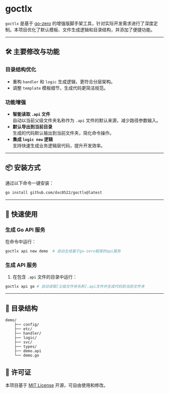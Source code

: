 # goctlx

`goctlx` 是基于 [go-zero](https://github.com/zeromicro/go-zero)
的增强版脚手架工具，针对实际开发需求进行了深度定制。本项目优化了默认模板、文件生成逻辑和目录结构，并添加了便捷功能。

---

## 🛠️ 主要修改与功能

### **目录结构优化**

- 重构 `handler` 和 `logic` 生成逻辑，更符合分层架构。
- 调整 `template` 模板细节，生成代码更简洁规范。

### **功能增强**

- **智能读取 `.api` 文件**  
  自动以当前父级文件夹名称作为 `.api` 文件的默认来源，减少路径参数输入。
- **默认导出到当前目录**  
  生成的代码默认输出到当前文件夹，简化命令操作。
- **集成 `logic new` 逻辑**  
  支持快速生成业务逻辑层代码，提升开发效率。

---

## 📦 安装方式

通过以下命令一键安装：

```bash
go install github.com/dxc0522/goctlx@latest
```

---

## 🚀 快速使用

### **生成 Go API 服务**

在命令中运行：

```bash
goctlx api new demo  # 自动生成基于go-zero框架的api服务
```

### **生成 API 服务**

1. 在包含 `.api` 文件的目录中运行：

```bash
goctlx api go # 自动读取[父级文件夹名称].api文件并生成代码到当前文件夹
```

---

## 📁 目录结构

```plaintext
demo/
    ├── config/
    ├── etc/
    ├── handler/
    ├── logic/
    ├── svc/
    ├── types/
    ├── demo.api
    └── demo.go
```

## 📄 许可证

本项目基于 [MIT License](LICENSE) 开源，可自由使用和修改。